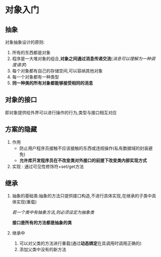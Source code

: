 # 对象入门

## 抽象

对象抽象设计的原则:

1. 所有的东西都是对象
2. 程序是一大堆对象的组合,**对象之间通过消息传递交流**(*消息可以理解为一种调度请求*)
3. 每个对象都有自己的存储空间,可以容纳其他对象
4. 每一个对象都有一种类型
5. **同一种类的所有对象都能够接受相同的消息**

## 对象的接口

即对象提供给外界可以进行操作的行为,类型与接口相互对应

## 方案的隐藏

1. 作用
   * 防止用户程序员接触不应该接触的东西或违规操作(私有数据域的封装避免)
   * **允许库开发程序员在不改变类对外接口的前提下改变类内部实现方式**
2. 实现 : 通过可见性修饰符+set/get方法

## 继承

1. 抽象的基础类:抽象的方法只提供接口构造,不进行具体实现,在继承的子类中具体实现(重载)

   *若一个类中有抽象方法,则必须设定为抽象类*

   **接口是所有的方法都是抽象的类**

2. 继承中

   1. 可以对父类的方法进行重载(通过**动态绑定**在具调用时调用正确的)
   2. 添加父类中没有的新方法

   